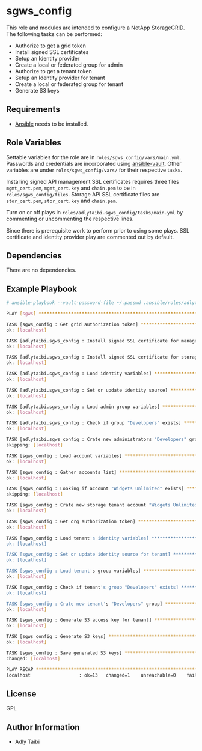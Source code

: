 sgws_config
===========

This role and modules are intended to configure a NetApp StorageGRID. The following tasks can be performed:

- Authorize to get a grid token
- Install signed SSL certificates
- Setup an Identity provider
- Create a local or federated group for admin
- Authorize to get a tenant token
- Setup an Identity provider for tenant
- Create a local or federated group for tenant
- Generate S3 keys

Requirements
------------

- [Ansible](https://docs.ansible.com/ansible/latest/installation_guide/intro_installation.html) needs to be installed.

Role Variables
--------------

Settable variables for the role are in `roles/sgws_config/vars/main.yml`. Passwords and credentials are incorporated using [ansible-vault](https://docs.ansible.com/ansible/latest/cli/ansible-vault.html). Other variables are under `roles/sgws_config/vars/` for their respective tasks.

Installing signed API management SSL certificates requires three files `mgmt_cert.pem`, `mgmt_cert.key` and `chain.pem` to be in `roles/sgws_config/files`. Storage API SSL certificate files are `stor_cert.pem`, `stor_cert.key` and `chain.pem`.

Turn on or off plays in `roles/adlytaibi.sgws_config/tasks/main.yml` by commenting or uncommenting the respective lines.

Since there is prerequisite work to perform prior to using some plays. SSL certificate and identity provider play are commented out by default.

Dependencies
------------

There are no dependencies.

Example Playbook
----------------

```bash
# ansible-playbook --vault-password-file ~/.passwd .ansible/roles/adlytaibi.sgws_config/sgws_config.yml

PLAY [sgws] ***************************************************************************

TASK [sgws_config : Get grid authorization token] *************************************
ok: [localhost]

TASK [adlytaibi.sgws_config : Install signed SSL certificate for management API] ******
ok: [localhost]

TASK [adlytaibi.sgws_config : Install signed SSL certificate for storage API] *********
ok: [localhost]

TASK [adlytaibi.sgws_config : Load identity variables] ********************************
ok: [localhost]

TASK [adlytaibi.sgws_config : Set or update identity source] **************************
ok: [localhost]

TASK [adlytaibi.sgws_config : Load admin group variables] *****************************
ok: [localhost]

TASK [adlytaibi.sgws_config : Check if group "Developers" exists] *********************
ok: [localhost]

TASK [adlytaibi.sgws_config : Crate new administrators "Developers" group] ************
skipping: [localhost]

TASK [sgws_config : Load account variables] *******************************************
ok: [localhost]

TASK [sgws_config : Gather accounts list] *********************************************
ok: [localhost]

TASK [sgws_config : Looking if account "Widgets Unlimited" exists] ********************
skipping: [localhost]

TASK [sgws_config : Crate new storage tenant account "Widgets Unlimited"] *************
ok: [localhost]

TASK [sgws_config : Get org authorization token] **************************************
ok: [localhost]

TASK [sgws_config : Load tenant's identity variables] *********************************
ok: [localhost]

TASK [sgws_config : Set or update identity source for tenant] *************************
ok: [localhost]

TASK [sgws_config : Load tenant's group variables] ************************************
ok: [localhost]

TASK [sgws_config : Check if tenant's group "Developers" exists] **********************
ok: [localhost]

TASK [sgws_config : Crate new tenant's "Developers" group] ****************************
ok: [localhost]

TASK [sgws_config : Generate S3 access key for tenant] ********************************
ok: [localhost]

TASK [sgws_config : Generate S3 keys] *************************************************
ok: [localhost]

TASK [sgws_config : Save generated S3 keys] *******************************************
changed: [localhost]

PLAY RECAP ****************************************************************************
localhost                  : ok=13   changed=1    unreachable=0    failed=0    skipped=1    rescued=0    ignored=0
```

License
-------

GPL

Author Information
------------------

- Adly Taibi

